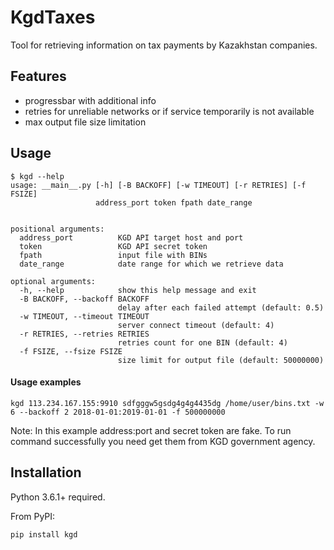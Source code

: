 KgdTaxes
========

Tool for retrieving information on tax payments by Kazakhstan companies.

## Features

* progressbar with additional info
* retries for unreliable networks or if service temporarily is not available
* max output file size limitation


## Usage

```
$ kgd --help
usage: __main__.py [-h] [-B BACKOFF] [-w TIMEOUT] [-r RETRIES] [-f FSIZE]
                   address_port token fpath date_range


positional arguments:
  address_port          KGD API target host and port
  token                 KGD API secret token
  fpath                 input file with BINs
  date_range            date range for which we retrieve data

optional arguments:
  -h, --help            show this help message and exit
  -B BACKOFF, --backoff BACKOFF
                        delay after each failed attempt (default: 0.5)
  -w TIMEOUT, --timeout TIMEOUT
                        server connect timeout (default: 4)
  -r RETRIES, --retries RETRIES
                        retries count for one BIN (default: 4)
  -f FSIZE, --fsize FSIZE
                        size limit for output file (default: 50000000)
```

#### Usage examples

```
kgd 113.234.167.155:9910 sdfgggw5gsdg4g4g4435dg /home/user/bins.txt -w 6 --backoff 2 2018-01-01:2019-01-01 -f 500000000 
```

Note: In this example address:port and secret token are fake. To run command successfully 
you need get them from KGD government agency.

## Installation

Python 3.6.1+ required.

From PyPI:

```
pip install kgd
```


